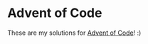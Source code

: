# Advent of Code

These are my solutions for [Advent of Code]! :)

[Advent of Code]: https://adventofcode.com/
